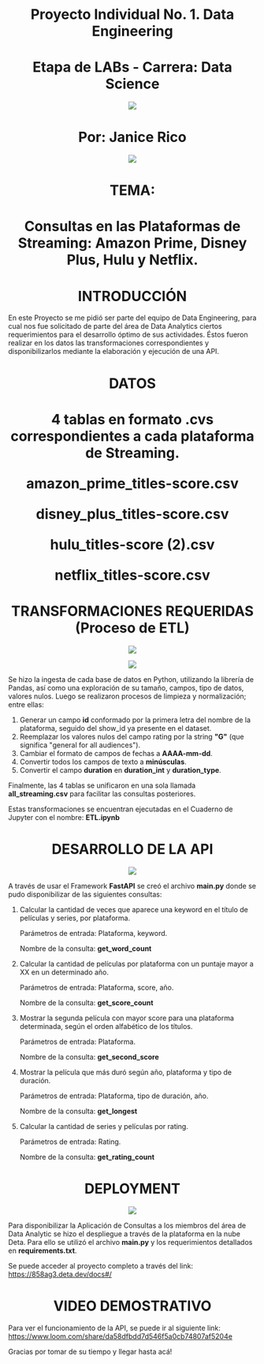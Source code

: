 ## <h1 align=center> Proyecto Individual No. 1. Data Engineering
## <h1 align=center> Etapa de LABs - Carrera: Data Science

<p align="center">
<img src=https://user-images.githubusercontent.com/109157476/213493684-d39b7139-403c-4dac-873f-2505d3ec7fd9.png>

# <h1 align=center> Por: Janice Rico

<p align="center">
<img src=https://user-images.githubusercontent.com/109157476/213494110-56c2db2e-7789-4e59-90ea-9b6bf57196df.jpg>

## <h1 align=center> TEMA:
# <h1 align=center> Consultas en las Plataformas de Streaming: Amazon Prime, Disney Plus, Hulu y Netflix. 

 ## <h1 align=center> INTRODUCCIÓN
 
En este Proyecto se me pidió ser parte del equipo de Data Engineering, para cual nos fue solicitado de parte del área de Data Analytics ciertos requerimientos para el desarrollo óptimo de sus actividades. Éstos fueron realizar en los datos las transformaciones correspondientes y disponibilizarlos mediante la elaboración y ejecución de una API.

# <h1 align=center> DATOS
 
<h1 align=center> 4 tablas en formato .cvs correspondientes a cada plataforma de Streaming.

<p align="center"> amazon_prime_titles-score.csv
<p align="center"> disney_plus_titles-score.csv
<p align="center"> hulu_titles-score (2).csv
<p align="center"> netflix_titles-score.csv
 
## <h1 align=center> TRANSFORMACIONES REQUERIDAS (Proceso de ETL)

<p align="center">
<img src=https://user-images.githubusercontent.com/109157476/213510702-9b868883-d3d5-4ab2-876a-ef1fc26719b4.png>

<p align="center">
<img src=https://user-images.githubusercontent.com/109157476/213511000-6a4ed6bb-6339-49f5-b615-bdb84676a5ab.png>
 
Se hizo la ingesta de cada base de datos en Python, utilizando la librería de Pandas, así como una exploración de su tamaño, campos, tipo de datos, valores nulos. Luego se realizaron procesos de limpieza y normalización; entre ellas:
 
1. Generar un campo **id** conformado por la primera letra del nombre de la plataforma, seguido del show_id ya presente en el dataset.
2. Reemplazar los valores nulos del campo rating por la string **"G"** (que significa "general for all audiences").
3. Cambiar el formato de campos de fechas a **AAAA-mm-dd**.
4. Convertir todos los campos de texto a **minúsculas**.
5. Convertir el campo **duration** en **duration_int** y **duration_type**.

Finalmente, las 4 tablas se unificaron en una sola llamada **all_streaming.csv** para facilitar las consultas posteriores.

Estas transformaciones se encuentran ejecutadas en el Cuaderno de Jupyter con el nombre: **ETL.ipynb**
 
## <h1 align=center> DESARROLLO DE LA API

<p align="center">
<img src=https://user-images.githubusercontent.com/109157476/213511190-67941f25-3e6e-4e04-ad10-59387b250e63.png>

A través de usar el Framework **FastAPI** se creó el archivo **main.py** donde se pudo disponibilizar de las siguientes consultas:

1. Calcular la cantidad de veces que aparece una keyword en el título de películas y series, por plataforma.</p>
   Parámetros de entrada: Plataforma, keyword.</p>
   Nombre de la consulta: **get_word_count**</p>
2. Calcular la cantidad de películas por plataforma con un puntaje mayor a XX en un determinado año.</p>
   Parámetros de entrada: Plataforma, score, año.</p>
   Nombre de la consulta: **get_score_count**</p>
3. Mostrar la segunda película con mayor score para una plataforma determinada, según el orden alfabético de los títulos.</p>
   Parámetros de entrada: Plataforma.</p>
   Nombre de la consulta: **get_second_score**</p>
4. Mostrar la película que más duró según año, plataforma y tipo de duración.</p>
   Parámetros de entrada: Plataforma, tipo de duración, año.</p>
   Nombre de la consulta: **get_longest**</p>
5. Calcular la cantidad de series y películas por rating.</p>
   Parámetros de entrada: Rating.</p>
   Nombre de la consulta: **get_rating_count**</p>

## <h1 align=center> DEPLOYMENT

<p align="center">
<img src=https://user-images.githubusercontent.com/109157476/213511843-02ce1997-8353-403f-bbf6-c1e926590ae9.png>

Para disponibilizar la Aplicación de Consultas a los miembros del área de Data Analytic se hizo el despliegue a través de la plataforma en la nube Deta. Para ello se utilizó el archivo **main.py** y los requerimientos detallados en **requirements.txt**.
 
Se puede acceder al proyecto completo a través del link: https://858ag3.deta.dev/docs#/
 
## <h1 align=center> VIDEO DEMOSTRATIVO

Para ver el funcionamiento de la API, se puede ir al siguiente link: https://www.loom.com/share/da58dfbdd7d546f5a0cb74807af5204e

Gracias por tomar de su tiempo y llegar hasta acá!
